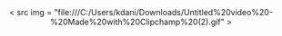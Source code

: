 <div id="header" align="center">
 < src img = "file:///C:/Users/kdani/Downloads/Untitled%20video%20-%20Made%20with%20Clipchamp%20(2).gif" >
</div>

